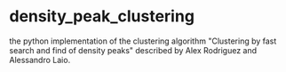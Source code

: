 density_peak_clustering
=======================

the python implementation of  the clustering algorithm "Clustering by fast search and find of density peaks" described by Alex Rodriguez and Alessandro Laio.
